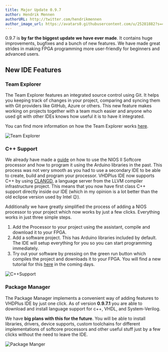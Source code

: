 ```yaml
---
title: Major Update 0.9.7
author: Hendrik Mennen
authorURL: http://twitter.com/hendrikmennen
author_image_url: https://avatars0.githubusercontent.com/u/25281882?s=460&v=4
---
```



0.9.7 is **by far the biggest update we have ever made**. It contains huge improvements, bugfixes and a bunch of new features. 
We have made great strides in making FPGA programming more user-friendly for beginners and advanced users.

<!--truncate-->

## New IDE Features

### Team Explorer

The Team Explorer features an integrated source control using Git. It helps you keeping track of changes in your project, comparing and syncing them with Git providers like GitHub, Azure or others. This new feature makes working on projects together with a team much easier and anyone who used git with other IDEs knows how useful it is to have it integrated.

You can find more information on how the Team Explorer works [here](/docs/ide/teamexplorer).


![Team Explorer](/img/ide/TeamExplorer.PNG)

### C++ Support

We already have made a [guide](/docs/guides/nios2) on how to use the NIOS II Softcore processor and how to program it using the Arduino libraries in the past.
This process was not very smooth as you had to use a secondary IDE to be able to create, build and program your processor. 
VHDPlus IDE now supports C++ by using <a target="_blank" href="https://clangd.llvm.org/">CLANGD</a>, a language server from the LLVM compiler infrastructure project.
This means that you now have first class C++ support directly inside our IDE (which in my opinion is a lot better than the old eclipse version used by Intel 😉).

Additionally we have greatly simplified the process of adding a NIOS processor to your project which now works by just a few clicks.
Everything works in just three simple steps.
1. Add the Processor to your project using the assistant, compile and download it to your FPGA.
2. Add a software project. This has Arduino libraries included by default. The IDE will setup everything for you so you can start programming immediately.
3. Try out your software by pressing on the green run button which compiles the project and downloads it to your FPGA.
You will find a new tutorial for this [here](/docs/guides/nios2) in the coming days.

![C++Support](/img/blog/2020-09-18/C++.png)

### Package Manager

The Package Manager implements a convenient way of adding features to VHDPlus IDE by just one click.
As of version **0.9.7.1** you are able to download and install language support for c++, VHDL, and System-Verilog.


We have **big plans with this for the future**. You will be able to install libraries, drivers, device supports, custom toolchains for different implementations of softcore processors and other useful stuff just by a few clicks without the need to leave the IDE.

![Package Manger](/img/blog/2020-09-18/PackageManager.png)